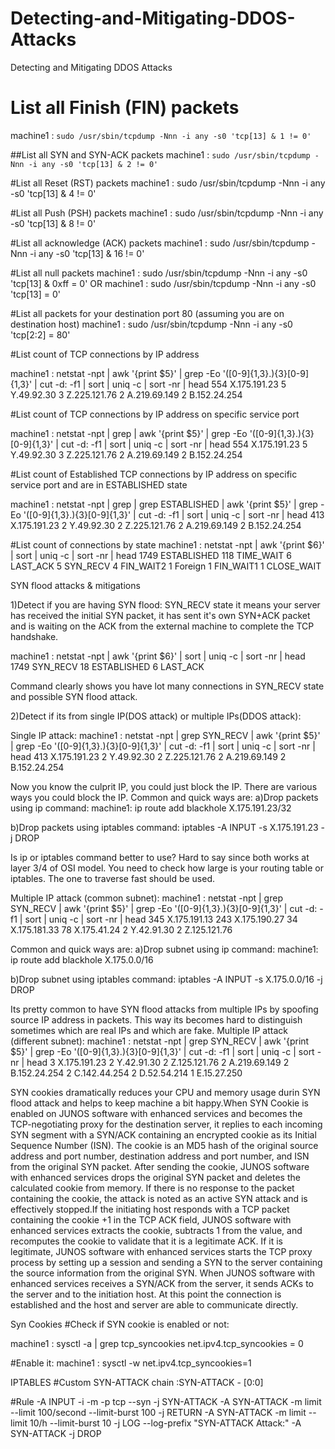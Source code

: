 # Detecting-and-Mitigating-DDOS-Attacks

Detecting and Mitigating DDOS Attacks

# List all Finish (FIN) packets
machine1 : ```sudo /usr/sbin/tcpdump -Nnn -i any -s0 'tcp[13] & 1 != 0'```


##List all SYN and SYN-ACK packets
machine1 : ```sudo /usr/sbin/tcpdump -Nnn -i any -s0 'tcp[13] & 2 != 0' ```


#List all Reset (RST) packets
machine1 : sudo /usr/sbin/tcpdump -Nnn -i any -s0 'tcp[13] & 4 != 0'


#List all Push (PSH) packets
machine1 : sudo /usr/sbin/tcpdump -Nnn -i any -s0 'tcp[13] & 8 != 0'


#List all acknowledge (ACK) packets
machine1 : sudo /usr/sbin/tcpdump -Nnn -i any -s0 'tcp[13] & 16 != 0'


#List all null packets
machine1 : sudo /usr/sbin/tcpdump -Nnn -i any -s0 'tcp[13] & 0xff = 0'
OR
machine1 : sudo /usr/sbin/tcpdump -Nnn -i any -s0 'tcp[13] = 0'

#List all packets for your destination port 80 (assuming you are on destination host)
machine1 : sudo /usr/sbin/tcpdump -Nnn -i any -s0 'tcp[2:2] = 80'



#List count of TCP connections by IP address

machine1 : netstat -npt | awk '{print $5}' | grep -Eo '([0-9]{1,3}\.){3}[0-9]{1,3}' | cut -d: -f1 | sort | uniq -c | sort -nr | head
      554  X.175.191.23
      5      Y.49.92.30
      3      Z.225.121.76
      2     A.219.69.149
      2     B.152.24.254





#List count of TCP connections by IP address on specific service port

machine1 : netstat -npt | grep <port>  | awk '{print $5}' | grep -Eo '([0-9]{1,3}\.){3}[0-9]{1,3}' | cut -d: -f1 | sort | uniq -c | sort -nr | head
      554  X.175.191.23
      5      Y.49.92.30
      3      Z.225.121.76
      2     A.219.69.149
      2     B.152.24.254



#List count of Established TCP connections by IP address  on specific service port and are in ESTABLISHED state

machine1 : netstat -npt | grep <port> | grep ESTABLISHED | awk '{print $5}' | grep -Eo '([0-9]{1,3}\.){3}[0-9]{1,3}' | cut -d: -f1 | sort | uniq -c | sort -nr | head
      413  X.175.191.23
      2      Y.49.92.30
      2      Z.225.121.76
      2     A.219.69.149
      2     B.152.24.254

#List count of connections by state
machine1 : netstat -npt | awk '{print $6}' | sort | uniq -c | sort -nr | head
   1749 ESTABLISHED
    118 TIME_WAIT
      6 LAST_ACK
      5 SYN_RECV
      4 FIN_WAIT2
      1 Foreign
      1 FIN_WAIT1
      1 CLOSE_WAIT


SYN flood attacks & mitigations

1)Detect if you are having SYN flood: 
SYN_RECV state it means your server has received the initial SYN packet, it has sent it's own SYN+ACK packet and is waiting on the ACK from the external machine to complete the TCP handshake.

machine1 : netstat -npt | awk '{print $6}' | sort | uniq -c | sort -nr | head
   1749 SYN_RECV
    18 ESTABLISHED
      6 LAST_ACK


Command clearly shows you have lot many connections in SYN_RECV state and possible SYN flood attack.

2)Detect if its from single IP(DOS attack) or multiple IPs(DDOS attack):


Single IP attack:
machine1 : netstat -npt  | grep SYN_RECV | awk '{print $5}' | grep -Eo '([0-9]{1,3}\.){3}[0-9]{1,3}' | cut -d: -f1 | sort | uniq -c | sort -nr | head
      413  X.175.191.23
      2      Y.49.92.30
      2      Z.225.121.76
      2     A.219.69.149
      2     B.152.24.254


Now you know the culprit IP, you could just block the IP. There are various ways you could block the IP.
Common and quick ways are:
a)Drop packets using ip command: 
machine1: ip route add blackhole X.175.191.23/32

b)Drop packets using iptables command:
iptables -A INPUT -s X.175.191.23 -j DROP

Is ip or iptables command better to use? Hard to say since both works at layer 3/4 of OSI model. You need to check how large is your routing table or iptables. The one to traverse fast should be used.

Multiple IP attack (common subnet):
machine1 : netstat -npt  | grep SYN_RECV | awk '{print $5}' | grep -Eo '([0-9]{1,3}\.){3}[0-9]{1,3}' | cut -d: -f1 | sort | uniq -c | sort -nr | head
      345  X.175.191.13
      243  X.175.190.27
      34  X.175.181.33
      78  X.175.41.24
      2  Y.42.91.30
      2   Z.125.121.76


Common and quick ways are:
a)Drop subnet using ip command: 
machine1: ip route add blackhole X.175.0.0/16

b)Drop subnet using iptables command:
iptables -A INPUT -s X.175.0.0/16 -j DROP




Its pretty common to have SYN flood attacks from multiple IPs by spoofing source IP address in packets. This way its becomes hard to distinguish sometimes which are real IPs and which are fake.
Multiple IP attack (different subnet):
machine1 : netstat -npt  | grep SYN_RECV | awk '{print $5}' | grep -Eo '([0-9]{1,3}\.){3}[0-9]{1,3}' | cut -d: -f1 | sort | uniq -c | sort -nr | head
      3  X.175.191.23
      2  Y.42.91.30
      2   Z.125.121.76
      2   A.219.69.149
      2   B.152.24.254
     2   C.142.44.254
     2   D.52.54.214
     1   E.15.27.250



SYN cookies dramatically reduces your CPU and memory usage durin SYN flood attack and helps to keep machine a bit happy.When SYN Cookie is enabled on JUNOS software with enhanced services and becomes the TCP-negotiating proxy for the destination server, it replies to each incoming SYN segment with a SYN/ACK containing an encrypted cookie as its Initial Sequence Number (ISN). The cookie is an MD5 hash of the original source address and port number, destination address and port number, and ISN from the original SYN packet. After sending the cookie, JUNOS software with enhanced services drops the original SYN packet and deletes the calculated cookie from memory. If there is no response to the packet containing the cookie, the attack is noted as an active SYN attack and is effectively stopped.If the initiating host responds with a TCP packet containing the cookie +1 in the TCP ACK field, JUNOS software with enhanced services extracts the cookie, subtracts 1 from the value, and recomputes the cookie to validate that it is a legitimate ACK. If it is legitimate, JUNOS software with enhanced services starts the TCP proxy process by setting up a session and sending a SYN to the server containing the source information from the original SYN. When JUNOS software with enhanced services receives a SYN/ACK from the server, it sends ACKs to the server and to the initiation host. At this point the connection is established and the host and server are able to communicate directly.

Syn Cookies
#Check if SYN cookie is enabled or not:

machine1 : sysctl -a | grep tcp_syncookies
net.ipv4.tcp_syncookies = 0

#Enable it:
machine1 : sysctl -w net.ipv4.tcp_syncookies=1



IPTABLES
#Custom SYN-ATTACK chain
:SYN-ATTACK - [0:0]

#Rule
-A INPUT -i <your interface> -m -p tcp --syn -j SYN-ATTACK
-A SYN-ATTACK -m limit --limit 100/second --limit-burst 100 -j RETURN
-A SYN-ATTACK -m limit --limit 10/h --limit-burst 10 -j LOG --log-prefix "SYN-ATTACK Attack:"
-A SYN-ATTACK -j DROP
